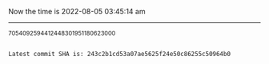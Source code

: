 Now the time is 2022-08-05 03:45:14 am

---

<small>7054092594412448301951180623000</small>

```txt

Latest commit SHA is: 243c2b1cd53a07ae5625f24e50c86255c50964b0
```
